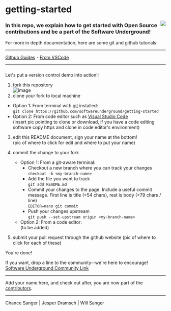 # getting-started


<img align="right" src="https://avatars2.githubusercontent.com/u/8144157?s=200&v=4">

### In this repo, we explain how to get started with Open Source contributions and be a part of the Software Underground!

For more in depth documentation, here are some git and github tutorials:

---

[Github Guides](https://guides.github.com/activities/hello-world/) - [From VSCode](https://github.blog/2019-01-07-create-pull-requests-in-vscode/)

---

###
Let's put a version control demo into action!:
1) fork this repository  
![image](https://user-images.githubusercontent.com/29112505/115902885-c74f5400-a417-11eb-991b-9d3f3c560e09.png)
2) clone your fork to local machine
  + Option 1: From terminal with [git](https://git-scm.com/book/en/v2/Getting-Started-Installing-Git) installed:    
    ```git clone https://github.com/softwareunderground/getting-started```
  + Option 2: From code editor such as [Visual Studio Code](https://code.visualstudio.com/)  
  (insert pic pointing to clone or download, if you have a code editing software copy https and clone in code editor's environment)

3) edit this README document, sign your name at the bottom!  
  (pic of where to click for edit and where to put your name)
  
4) commit the change to your fork
    + Option 1: From a git-aware terminal:
      + Checkout a new branch where you can track your changes  
        ```checkout -b <my-branch-name>```  
      + Add the file you want to track    
        ```git add README.md```  
      + Commit your changes to the page. Include a useful commit message. First line is title (<54 chars), rest is body (<79 chars / line)  
        ```EDITOR=nano git commit```  
      + Push your changes upstream   
        ```git push --set-upstream origin <my-branch-name>```  
    + Option 2: From a code editor:  
      (to be added)

5) submit your pull request through the github website
  (pic of where to click for each of these)

You're done!

If you want, drop a line to the community--we're here to encourage!
[Software Underground Community Link](https://softwareunderground.org/slack)

---

Add your name here, and check out after, you are now part of the [contributors](https://github.com/softwareunderground/getting-started/graphs/contributors).

---

Chance Sanger | Jesper Dramsch | Will Sanger
